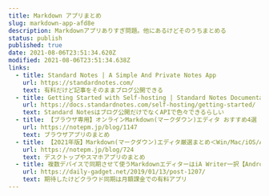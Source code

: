 ```yaml
---
title: Markdown アプリまとめ
slug: markdown-app-afd8e
description: Markdownアプリありすぎ問題。他にあるけどそのうちまとめる
status: publish
published: true
date: 2021-08-06T23:51:34.620Z
modified: 2021-08-06T23:51:34.638Z
links:
  - title: Standard Notes | A Simple And Private Notes App
    url: https://standardnotes.com/
    text: 有料だけど記事をそのままブログ公開できる
  - title: Getting Started with Self-hosting | Standard Notes Documentation
    url: https://docs.standardnotes.com/self-hosting/getting-started/
    text: Standard Notesはブログ公開だけでなくAPIで色々できるらしい
  - title: 【ブラウザ専用】オンラインMarkdown(マークダウン)エディタ おすすめ4選 | NotePM
    url: https://notepm.jp/blog/1147
    text: ブラウザアプリのまとめ
  - title: 【2021年版】Markdown(マークダウン)エディタ厳選まとめ＜Win/Mac/iOS/Android＞ | NotePM
    url: https://notepm.jp/blog/724
    text: デスクトップやスマホアプリのまとめ
  - title: 複数デバイスで同期させて使うMarkdownエディターはiA Writer一択【Android/iOS/Windows/MacOS】
    url: https://daily-gadget.net/2019/01/13/post-1207/
    text: 期待したけどクラウド同期は月額課金での有料アプリ
---
```

